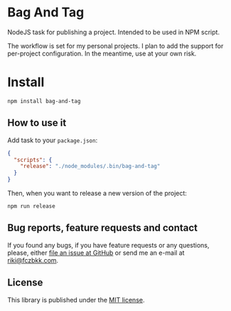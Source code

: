 # Bag And Tag

NodeJS task for publishing a project. Intended to be used in NPM script.

The workflow is set for my personal projects. I plan to add the support for per-project configuration. In the meantime, use at your own risk.

# Install

```shell
npm install bag-and-tag
```

## How to use it

Add task to your `package.json`:

```json
{
  "scripts": {
    "release": "./node_modules/.bin/bag-and-tag"
  }
}
```

Then, when you want to release a new version of the project:

```shell
npm run release
```

## Bug reports, feature requests and contact

If you found any bugs, if you have feature requests or any questions, please, either [file an issue at GitHub](https://github.com/fczbkk/bag-and-tag/issues) or send me an e-mail at [riki@fczbkk.com](mailto:riki@fczbkk.com).

## License

This library is published under the [MIT license](https://github.com/fczbkk/bag-and-tag/blob/master/LICENSE).

